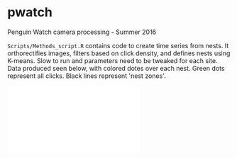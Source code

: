# pwatch
Penguin Watch camera processing - Summer 2016

`Scripts/Methods_script.R` contains code to create time series from nests. It orthorectifies images, filters based on click density, and defines nests using K-means. Slow to run and parameters need to be tweaked for each site. Data produced seen below, with colored dotes over each nest. Green dots represent all clicks. Black lines represent 'nest zones'.


![](Output/NEKOc_2013_tesselation.pdf)

